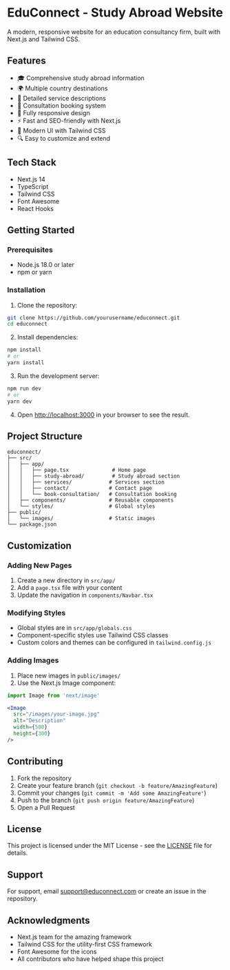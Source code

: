 # EduConnect - Study Abroad Website

A modern, responsive website for an education consultancy firm, built with Next.js and Tailwind CSS.

## Features

- 🎓 Comprehensive study abroad information
- 🌍 Multiple country destinations
- 📝 Detailed service descriptions
- 📅 Consultation booking system
- 📱 Fully responsive design
- ⚡ Fast and SEO-friendly with Next.js
- 🎨 Modern UI with Tailwind CSS
- 🔍 Easy to customize and extend

## Tech Stack

- Next.js 14
- TypeScript
- Tailwind CSS
- Font Awesome
- React Hooks

## Getting Started

### Prerequisites

- Node.js 18.0 or later
- npm or yarn

### Installation

1. Clone the repository:
```bash
git clone https://github.com/yourusername/educonnect.git
cd educonnect
```

2. Install dependencies:
```bash
npm install
# or
yarn install
```

3. Run the development server:
```bash
npm run dev
# or
yarn dev
```

4. Open [http://localhost:3000](http://localhost:3000) in your browser to see the result.

## Project Structure

```
educonnect/
├── src/
│   ├── app/
│   │   ├── page.tsx              # Home page
│   │   ├── study-abroad/         # Study abroad section
│   │   ├── services/            # Services section
│   │   ├── contact/             # Contact page
│   │   └── book-consultation/   # Consultation booking
│   ├── components/              # Reusable components
│   └── styles/                  # Global styles
├── public/
│   └── images/                  # Static images
└── package.json
```

## Customization

### Adding New Pages

1. Create a new directory in `src/app/`
2. Add a `page.tsx` file with your content
3. Update the navigation in `components/Navbar.tsx`

### Modifying Styles

- Global styles are in `src/app/globals.css`
- Component-specific styles use Tailwind CSS classes
- Custom colors and themes can be configured in `tailwind.config.js`

### Adding Images

1. Place new images in `public/images/`
2. Use the Next.js Image component:
```jsx
import Image from 'next/image'

<Image
  src="/images/your-image.jpg"
  alt="Description"
  width={500}
  height={300}
/>
```

## Contributing

1. Fork the repository
2. Create your feature branch (`git checkout -b feature/AmazingFeature`)
3. Commit your changes (`git commit -m 'Add some AmazingFeature'`)
4. Push to the branch (`git push origin feature/AmazingFeature`)
5. Open a Pull Request

## License

This project is licensed under the MIT License - see the [LICENSE](LICENSE) file for details.

## Support

For support, email support@educonnect.com or create an issue in the repository.

## Acknowledgments

- Next.js team for the amazing framework
- Tailwind CSS for the utility-first CSS framework
- Font Awesome for the icons
- All contributors who have helped shape this project
